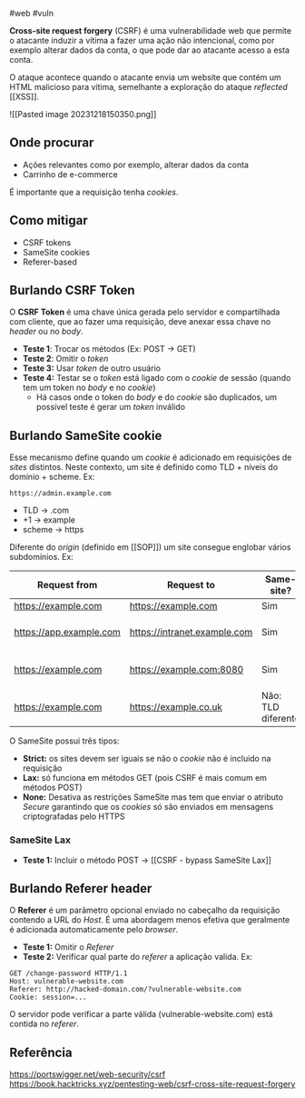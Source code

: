 #web #vuln

**Cross-site request forgery** (CSRF) é uma vulnerabilidade web que permite o atacante induzir a vítima a fazer uma ação não intencional, como por exemplo alterar dados da conta, o que pode dar ao atacante acesso a esta conta.

O ataque acontece quando o atacante envia um website que contém um HTML malicioso para vítima, semelhante a exploração do ataque *reflected* [[XSS]].

![[Pasted image 20231218150350.png]]
## Onde procurar

* Ações relevantes como por exemplo, alterar dados da conta
* Carrinho de e-commerce

É importante que a requisição tenha *cookies*.

## Como mitigar

- CSRF tokens
- SameSite cookies
- Referer-based

## Burlando CSRF Token

O **CSRF Token** é uma chave única gerada pelo servidor e compartilhada com cliente, que ao fazer uma requisição, deve anexar essa chave no *header* ou no *body*.

* **Teste 1**: Trocar os métodos (Ex: POST -> GET)
* **Teste 2**: Omitir o *token*
* **Teste 3:** Usar *token* de outro usuário
* **Teste 4:** Testar se o *token* está ligado com o *cookie* de sessão (quando tem um token no *body* e no *cookie*)
	* Há casos onde o token do *body* e do *cookie* são duplicados, um possível teste é gerar um *token* inválido

## Burlando SameSite cookie

Esse mecanismo define quando um *cookie* é adicionado em requisições de *sites* distintos.
Neste contexto, um site é definido como TLD + níveis do domínio + scheme. Ex:

`https://admin.example.com`

- TLD -> .com
- +1 -> example
- scheme -> https

Diferente do *origin* (definido em [[SOP]]) um site consegue englobar vários subdomínios. Ex:

| Request from            | Request to                  | Same-site?               | Same-origin?                    |
|-------------------------|-----------------------------|--------------------------|---------------------------------|
| https://example.com      | https://example.com         | Sim                      | Sim                             |
| https://app.example.com  | https://intranet.example.com | Sim                      | Não: domínio diferente       |
| https://example.com      | https://example.com:8080     | Sim                      | Não: porta diferente             |
| https://example.com      | https://example.co.uk        | Não: TLD diferente       | Não: domínio diferente       |

O SameSite possui três tipos:
- **Strict:** os sites devem ser iguais se não o *cookie* não é incluido na requisição
- **Lax:** só funciona em métodos GET (pois CSRF é mais comum em métodos POST)
- **None:** Desativa as restrições SameSite mas tem que enviar o atributo *Secure* garantindo que os *cookies* só são enviados em mensagens criptografadas pelo HTTPS

### SameSite Lax

- **Teste 1:** Incluir o método POST -> [[CSRF - bypass SameSite Lax]]

## Burlando Referer header

O **Referer** é um parâmetro opcional enviado no cabeçalho da requisição contendo a URL do *Host*. É uma abordagem menos efetiva que geralmente é adicionada automaticamente pelo *browser*.

- **Teste 1:** Omitir o *Referer*
- **Teste 2:** Verificar qual parte do *referer* a aplicação valida. Ex:

```
GET /change-password HTTP/1.1 
Host: vulnerable-website.com              
Referer: http://hacked-domain.com/?vulnerable-website.com               
Cookie: session=...                          
```

O servidor pode verificar a parte válida (vulnerable-website.com) está contida no *referer*.

## Referência
https://portswigger.net/web-security/csrf
https://book.hacktricks.xyz/pentesting-web/csrf-cross-site-request-forgery